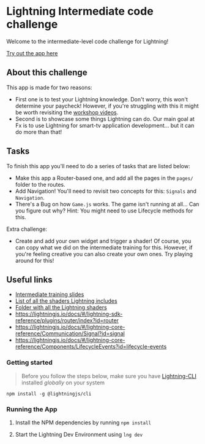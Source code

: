 # Lightning Intermediate code challenge

Welcome to the intermediate-level code challenge for Lightning!

[Try out the app here](https://lightning-snake.vercel.app/#mainMenu)

## About this challenge

This app is made for two reasons:

- First one is to test your Lightning knowledge. Don't worry, this won't determine your paycheck! However, if you're struggling with this it might be worth revisiting the [workshop videos](https://www.notion.so/fxdigital/Intermediate-Lightning-Training-654b90ec60dc4da98a30a4c9503e594f).
- Second is to showcase some things Lightning can do. Our main goal at Fx is to use Lightning for smart-tv application development... but it can do more than that!

## Tasks

To finish this app you'll need to do a series of tasks that are listed below:

- Make this app a Router-based one, and add all the pages in the `pages/` folder to the routes.
- Add Navigation! You'll need to revisit two concepts for this: `Signals` and `Navigation`.
- There's a Bug on how `Game.js` works. The game isn't running at all... Can you figure out why? Hint: You might need to use Lifecycle methods for this.

Extra challenge:

- Create and add your own widget and trigger a shader! Of course, you can copy what we did on the intermediate training for this. However, if you're feeling creative you can also create your own ones. Try playing around for this!

## Useful links

- [Intermediate training slides](https://docs.google.com/presentation/d/1oD5Z0spLmPjL0ytYFiky8SFyx3fKx3IlSoFqlxHd1vQ/edit?usp=sharing)
- [List of all the shaders Lightning includes](https://github.com/rdkcentral/Lightning/blob/master/src/lightning.mjs#L93)
- [Folder with all the Lightning shaders](https://docs.google.com/presentation/d/1oD5Z0spLmPjL0ytYFiky8SFyx3fKx3IlSoFqlxHd1vQ/edit?usp=sharing)
- https://lightningjs.io/docs/#/lightning-sdk-reference/plugins/router/index?id=router
- https://lightningjs.io/docs/#/lightning-core-reference/Communication/Signal?id=signal
- https://lightningjs.io/docs/#/lightning-core-reference/Components/LifecycleEvents?id=lifecycle-events

### Getting started

> Before you follow the steps below, make sure you have [Lightning-CLI](https://rdkcentral.github.io/Lightning-CLI/#/) installed _globally_ on your system

```
npm install -g @lightningjs/cli
```

### Running the App

1. Install the NPM dependencies by running `npm install`

2. Start the Lightning Dev Environment using `lng dev`
